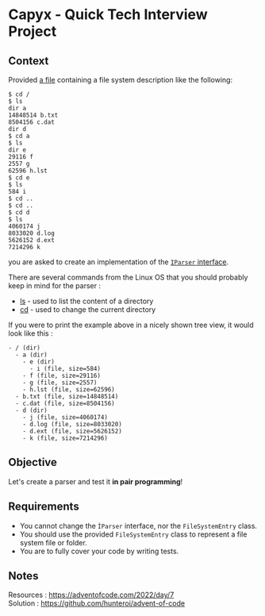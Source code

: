 # Capyx - Quick Tech Interview Project

## Context

Provided [a file](./AOC22/Day7/input.txt) containing a file system description like the following:
```
$ cd /
$ ls
dir a
14848514 b.txt
8504156 c.dat
dir d
$ cd a
$ ls
dir e
29116 f
2557 g
62596 h.lst
$ cd e
$ ls
584 i
$ cd ..
$ cd ..
$ cd d
$ ls
4060174 j
8033020 d.log
5626152 d.ext
7214296 k
```
you are asked to create an implementation of the [`IParser` interface](./AOC22/Day7/IParser.cs).

There are several commands from the Linux OS that you should probably keep in mind for the parser :
- [ls](https://man7.org/linux/man-pages/man1/ls.1.html) - used to list the content of a directory
- [cd](https://man7.org/linux/man-pages/man1/cd.1p.html) - used to change the current directory

If you were to print the example above in a nicely shown tree view, it would look like this :
```
- / (dir)
  - a (dir)
    - e (dir)
      - i (file, size=584)
    - f (file, size=29116)
    - g (file, size=2557)
    - h.lst (file, size=62596)
  - b.txt (file, size=14848514)
  - c.dat (file, size=8504156)
  - d (dir)
    - j (file, size=4060174)
    - d.log (file, size=8033020)
    - d.ext (file, size=5626152)
    - k (file, size=7214296)
```

## Objective

Let's create a parser and test it **in pair programming**!

## Requirements

- You cannot change the `ÌParser` interface, nor the `FileSystemEntry` class.
- You should use the provided `FileSystemEntry` class to represent a file system file or folder.
- You are to fully cover your code by writing tests.


## Notes
Resources : https://adventofcode.com/2022/day/7  
Solution : https://github.com/hunteroi/advent-of-code
